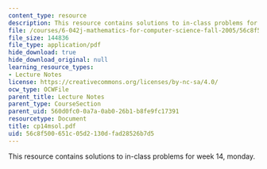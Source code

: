 ```yaml
---
content_type: resource
description: This resource contains solutions to in-class problems for week 14, monday.
file: /courses/6-042j-mathematics-for-computer-science-fall-2005/56c8f500651c05d2130dfad28526b7d5_cp14msol.pdf
file_size: 144836
file_type: application/pdf
hide_download: true
hide_download_original: null
learning_resource_types:
- Lecture Notes
license: https://creativecommons.org/licenses/by-nc-sa/4.0/
ocw_type: OCWFile
parent_title: Lecture Notes
parent_type: CourseSection
parent_uid: 560d0fc0-0a7a-0ab0-26b1-b8fe9fc17391
resourcetype: Document
title: cp14msol.pdf
uid: 56c8f500-651c-05d2-130d-fad28526b7d5
---
```

This resource contains solutions to in-class problems for week 14, monday.
